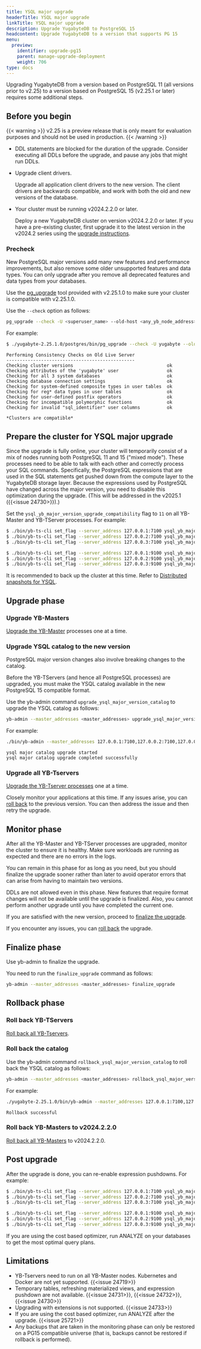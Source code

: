 ```yaml
---
title: YSQL major upgrade
headerTitle: YSQL major upgrade
linkTitle: YSQL major upgrade
description: Upgrade YugabyteDB to PostgreSQL 15
headcontent: Upgrade YugabyteDB to a version that supports PG 15
menu:
  preview:
    identifier: upgrade-pg15
    parent: manage-upgrade-deployment
    weight: 706
type: docs
---
```


Upgrading YugabyteDB from a version based on PostgreSQL 11 (all versions prior to v2.25) to a version based on PostgreSQL 15 (v2.25.1 or later) requires some additional steps.

## Before you begin

{{< warning >}}
v2.25 is a preview release that is only meant for evaluation purposes and should not be used in production.
{{< /warning >}}

- DDL statements are blocked for the duration of the upgrade. Consider executing all DDLs before the upgrade, and pause any jobs that might run DDLs.
- Upgrade client drivers.

    Upgrade all application client drivers to the new version. The client drivers are backwards compatible, and work with both the old and new versions of the database.
- Your cluster must be running v2024.2.2.0 or later.

    Deploy a new YugabyteDB cluster on version v2024.2.2.0 or later. If you have a pre-existing cluster, first upgrade it to the latest version in the v2024.2 series using the [upgrade instructions](../upgrade-deployment/).

### Precheck

New PostgreSQL major versions add many new features and performance improvements, but also remove some older unsupported features and data types. You can only upgrade after you remove all deprecated features and data types from your databases.

Use the [pg_upgrade](https://www.postgresql.org/docs/15/pgupgrade.html) tool provided with v2.25.1.0 to make sure your cluster is compatible with v2.25.1.0.

Use the `--check` option as follows:

```sh
pg_upgrade --check -U <superuser_name> --old-host <any_yb_node_address>  --old-port <port> --old-datadir <yb_data_dir>
```

For example:

```sh
$ ./yugabyte-2.25.1.0/postgres/bin/pg_upgrade --check -U yugabyte --old-host 127.0.0.1 --old-port 5433 --old-datadir ~/yugabyte-data/node-1/disk-1/pg_data_11
```

```output
Performing Consistency Checks on Old Live Server
------------------------------------------------
Checking cluster versions                                   ok
Checking attributes of the 'yugabyte' user                  ok
Checking for all 3 system databases                         ok
Checking database connection settings                       ok
Checking for system-defined composite types in user tables  ok
Checking for reg* data types in user tables                 ok
Checking for user-defined postfix operators                 ok
Checking for incompatible polymorphic functions             ok
Checking for invalid "sql_identifier" user columns          ok

*Clusters are compatible*
```

## Prepare the cluster for YSQL major upgrade

Since the upgrade is fully online, your cluster will temporarily consist of a mix of nodes running both PostgreSQL 11 and 15 ("mixed mode"). These processes need to be able to talk with each other and correctly process your SQL commands. Specifically, the PostgreSQL expressions that are used in the SQL statements get pushed down from the compute layer to the YugabyteDB storage layer. Because the expressions used by PostgreSQL have changed across the major version, you need to disable this optimization during the upgrade. (This will be addressed in the v2025.1 ({{<issue 24730>}}).)

Set the `ysql_yb_major_version_upgrade_compatibility` flag to `11` on all YB-Master and YB-TServer processes. For example:

```sh
$ ./bin/yb-ts-cli set_flag --server_address 127.0.0.1:7100 ysql_yb_major_version_upgrade_compatibility 11
$ ./bin/yb-ts-cli set_flag --server_address 127.0.0.2:7100 ysql_yb_major_version_upgrade_compatibility 11
$ ./bin/yb-ts-cli set_flag --server_address 127.0.0.3:7100 ysql_yb_major_version_upgrade_compatibility 11

$ ./bin/yb-ts-cli set_flag --server_address 127.0.0.1:9100 ysql_yb_major_version_upgrade_compatibility 11
$ ./bin/yb-ts-cli set_flag --server_address 127.0.0.2:9100 ysql_yb_major_version_upgrade_compatibility 11
$ ./bin/yb-ts-cli set_flag --server_address 127.0.0.3:9100 ysql_yb_major_version_upgrade_compatibility 11
```

It is recommended to back up the cluster at this time. Refer to [Distributed snapshots for YSQL](../backup-restore/snapshot-ysql/).

## Upgrade phase

### Upgrade YB-Masters

[Upgrade the YB-Master](../upgrade-deployment/#3-upgrade-yb-masters) processes one at a time.

### Upgrade YSQL catalog to the new version

PostgreSQL major version changes also involve breaking changes to the catalog.

Before the YB-TServers (and hence all PostgreSQL processes) are upgraded, you must make the YSQL catalog available in the new PostgreSQL 15 compatible format.

Use the yb-admin command `upgrade_ysql_major_version_catalog` to upgrade the YSQL catalog as follows:

```sh
yb-admin --master_addresses <master_addresses> upgrade_ysql_major_version_catalog
```

For example:

```sh
./bin/yb-admin --master_addresses 127.0.0.1:7100,127.0.0.2:7100,127.0.0.3:7100 upgrade_ysql_major_version_catalog
```

```output
ysql major catalog upgrade started
ysql major catalog upgrade completed successfully
```

### Upgrade all YB-Tservers

[Upgrade the YB-Tserver processes](../upgrade-deployment/#4-upgrade-yb-tservers) one at a time.

Closely monitor your applications at this time. If any issues arise, you can [roll back](#rollback-phase) to the previous version. You can then address the issue and then retry the upgrade.

## Monitor phase

After all the YB-Master and YB-TServer processes are upgraded, monitor the cluster to ensure it is healthy. Make sure workloads are running as expected and there are no errors in the logs.

You can remain in this phase for as long as you need, but you should finalize the upgrade sooner rather than later to avoid operator errors that can arise from having to maintain two versions.

DDLs are not allowed even in this phase. New features that require format changes will not be available until the upgrade is finalized. Also, you cannot perform another upgrade until you have completed the current one.

If you are satisfied with the new version, proceed to [finalize the upgrade](#finalize-phase).

If you encounter any issues, you can [roll back](#rollback-phase) the upgrade.

## Finalize phase

Use yb-admin to finalize the upgrade.

You need to run the `finalize_upgrade` command as follows:

```sh
yb-admin --master_addresses <master_addresses> finalize_upgrade
```

## Rollback phase

### Roll back YB-TServers

[Roll back all YB-Tservers](../upgrade-deployment/#1-roll-back-yb-tservers).

### Roll back the catalog

Use the yb-admin command `rollback_ysql_major_version_catalog` to roll back the YSQL catalog as follows:

```sh
yb-admin --master_addresses <master_addresses> rollback_ysql_major_version_catalog
```

For example:

```sh
./yugabyte-2.25.1.0/bin/yb-admin --master_addresses 127.0.0.1:7100,127.0.0.2:7100,127.0.0.3:7100 rollback_ysql_major_version_catalog
```

```output
Rollback successful
```

### Roll back YB-Masters to v2024.2.2.0

[Roll back all YB-Masters](../upgrade-deployment/#2-roll-back-yb-masters) to v2024.2.2.0.

## Post upgrade

After the upgrade is done, you can re-enable expression pushdowns. For example:

```sh
$ ./bin/yb-ts-cli set_flag --server_address 127.0.0.1:7100 ysql_yb_major_version_upgrade_compatibility 0
$ ./bin/yb-ts-cli set_flag --server_address 127.0.0.2:7100 ysql_yb_major_version_upgrade_compatibility 0
$ ./bin/yb-ts-cli set_flag --server_address 127.0.0.3:7100 ysql_yb_major_version_upgrade_compatibility 0

$ ./bin/yb-ts-cli set_flag --server_address 127.0.0.1:9100 ysql_yb_major_version_upgrade_compatibility 0
$ ./bin/yb-ts-cli set_flag --server_address 127.0.0.2:9100 ysql_yb_major_version_upgrade_compatibility 0
$ ./bin/yb-ts-cli set_flag --server_address 127.0.0.3:9100 ysql_yb_major_version_upgrade_compatibility 0
```

If you are using the cost based optimizer, run ANALYZE on your databases to get the most optimal query plans.

## Limitations

- YB-Tservers need to run on all YB-Master nodes. Kubernetes and Docker are not yet supported. {{<issue 24719>}}
- Temporary tables, refreshing materialized views, and expression pushdown are not available. {{<issue 24731>}}, {{<issue 24732>}}, {{<issue 24730>}}
- Upgrading with extensions is not supported. {{<issue 24733>}}
- If you are using the cost based optimizer, run ANALYZE after the upgrade. {{<issue 25721>}}
- Any backups that are taken in the monitoring phase can only be restored on a PG15 compatible universe (that is, backups cannot be restored if rollback is performed).
